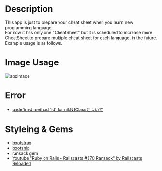 # Description  
This app is just to prepare your cheat sheet when you learn new programming language.  
For now it has only one "CheatSheet" but it is scheduled to increase more CheatSheet to prepare multiple cheat sheet for each language, in the future. Example usage is as follows.   
    
# Image Usage        
<img src="https://image.ibb.co/dvAXWb/Screen_Shot_2018_01_03_at_21_07_29.png" alt="appImage" border="0" />    
    
# Error     
* [undefined method `id' for nil:NilClassについて](https://teratail.com/questions/67514)     
     
# Styleing & Gems    
* [bootstrap](http://getbootstrap.com/)      
* [bootsnip](https://bootsnipp.com/)    
* [ransack gem](https://github.com/activerecord-hackery/ransack)    
* [Youtube "Ruby on Rails - Railscasts #370 Ransack" by Railscasts Reloaded](https://www.youtube.com/watch?v=Vht9iCw8ApE)     
  
    